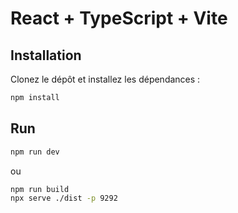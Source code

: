 # React + TypeScript + Vite

## Installation

Clonez le dépôt et installez les dépendances :

```bash
npm install
```

## Run 

```bash
npm run dev
```
ou 

```bash
npm run build
npx serve ./dist -p 9292